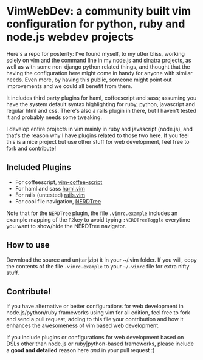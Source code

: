 VimWebDev: a community built vim configuration for python, ruby and node.js webdev projects
==============================================================================================

Here's a repo for posterity: I've found myself, to my utter bliss, working solely on vim and the command line in my node.js and sinatra projects, as well as with some non-django python related things, and thought that the having the configuration here might come in handy for anyone with similar needs. Even more, by having this public, someone might point out improvements and we could all benefit from them.

It includes third party plugins for haml, coffeescript and sass; assuming you have the system default syntax highlighting for ruby, python, javascript and regular html and css. There's also a rails plugin in there, but I haven't tested it and probably needs some tweaking.

I develop entire projects in vim mainly in ruby and javascript (node.js), and that's the reason why I have plugins related to those two here. If you feel this is a nice project but use other stuff for web development, feel free to fork and contribute!

Included Plugins
----------------

* For coffeescript, [vim-coffee-script](http://github.com/kchmck/vim-coffee-script)
* For haml and sass [haml.vim](http://www.vim.org/scripts/script.php?script_id=1433)
* For rails (untested) [rails.vim](http://www.vim.org/scripts/script.php?script_id=1567)
* For cool file navigation, [NERDTree](http://www.vim.org/scripts/script.php?script_id=1658)

Note that for the `NERDTree` plugin, the file `.vimrc.example` includes an example mapping of the `F2`key to avoid typing `:NERDTreeToggle` everytime you want to show/hide the NERDTree navigator.


How to use
-----------

Download the source and un(tar|zip) it in your ~/.vim folder. If you will, copy the contents of the file `.vimrc.example` to your `~/.vimrc` file for extra nifty stuff.

Contribute!
-----------

If you have alternative or better configurations for web development in node.js/python/ruby frameworks using vim for all edition, feel free to fork and send a pull request, adding to this file your contribution and how it enhances the awesomeness of vim based web development.

If you include plugins or configurations for web development based on DSLs other than node.js or ruby|python-based frameworks, please include a **good and detailed** reason here *and* in your pull request :)
